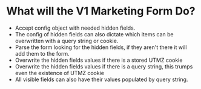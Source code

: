 # What will the V1 Marketing Form Do?

  * Accept config object with needed hidden fields. 
  * The config of hidden fields can also dictate which items can be overwritten with a query string or cookie.
  * Parse the form looking for the hidden fields, if they aren't there it will add them to the form.
  * Overwrite the hidden fields values if there is a stored UTMZ cookie
  * Overwrite the hidden fields values if there is a query string, this trumps even the existence of UTMZ cookie
  * All visible fields can also have their values populated by query string.
